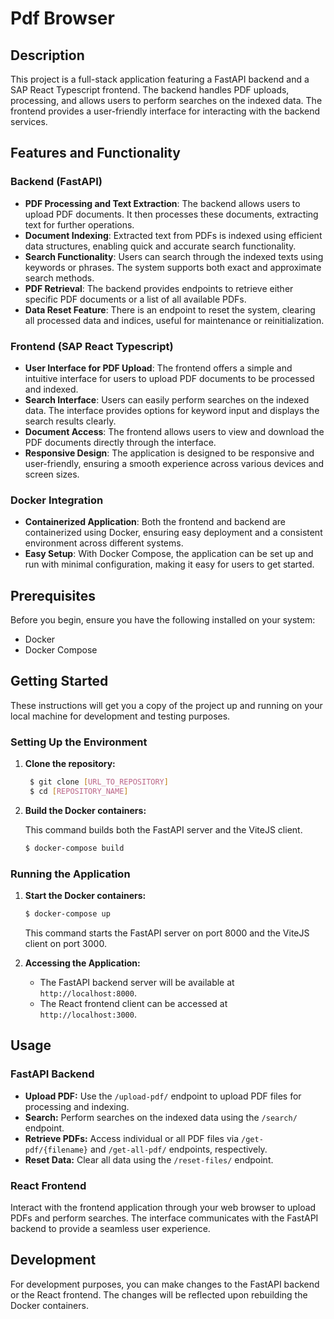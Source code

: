 # Pdf Browser

## Description

This project is a full-stack application featuring a FastAPI backend and a SAP React Typescript frontend. The backend handles PDF uploads, processing, and allows users to perform searches on the indexed data. The frontend provides a user-friendly interface for interacting with the backend services.

## Features and Functionality

### Backend (FastAPI)

- **PDF Processing and Text Extraction**: The backend allows users to upload PDF documents. It then processes these documents, extracting text for further operations.
- **Document Indexing**: Extracted text from PDFs is indexed using efficient data structures, enabling quick and accurate search functionality.
- **Search Functionality**: Users can search through the indexed texts using keywords or phrases. The system supports both exact and approximate search methods.
- **PDF Retrieval**: The backend provides endpoints to retrieve either specific PDF documents or a list of all available PDFs.
- **Data Reset Feature**: There is an endpoint to reset the system, clearing all processed data and indices, useful for maintenance or reinitialization.

### Frontend (SAP React Typescript)

- **User Interface for PDF Upload**: The frontend offers a simple and intuitive interface for users to upload PDF documents to be processed and indexed.
- **Search Interface**: Users can easily perform searches on the indexed data. The interface provides options for keyword input and displays the search results clearly.
- **Document Access**: The frontend allows users to view and download the PDF documents directly through the interface.
- **Responsive Design**: The application is designed to be responsive and user-friendly, ensuring a smooth experience across various devices and screen sizes.

### Docker Integration

- **Containerized Application**: Both the frontend and backend are containerized using Docker, ensuring easy deployment and a consistent environment across different systems.
- **Easy Setup**: With Docker Compose, the application can be set up and run with minimal configuration, making it easy for users to get started.

## Prerequisites

Before you begin, ensure you have the following installed on your system:

- Docker
- Docker Compose

## Getting Started

These instructions will get you a copy of the project up and running on your local machine for development and testing purposes.

### Setting Up the Environment

1.  **Clone the repository:**
    ```bash
     $ git clone [URL_TO_REPOSITORY]
     $ cd [REPOSITORY_NAME]
    ```
2.  **Build the Docker containers:**

    This command builds both the FastAPI server and the ViteJS client.

    ```bash
    $ docker-compose build
    ```

### Running the Application

1.  **Start the Docker containers:**

    ```bash
    $ docker-compose up
    ```

    This command starts the FastAPI server on port 8000 and the ViteJS client on port 3000.

2.  **Accessing the Application:**

    - The FastAPI backend server will be available at `http://localhost:8000`.
    - The React frontend client can be accessed at `http://localhost:3000`.

## Usage

### FastAPI Backend

- **Upload PDF:** Use the `/upload-pdf/` endpoint to upload PDF files for processing and indexing.
- **Search:** Perform searches on the indexed data using the `/search/` endpoint.
- **Retrieve PDFs:** Access individual or all PDF files via `/get-pdf/{filename}` and `/get-all-pdf/` endpoints, respectively.
- **Reset Data:** Clear all data using the `/reset-files/` endpoint.

### React Frontend

Interact with the frontend application through your web browser to upload PDFs and perform searches. The interface communicates with the FastAPI backend to provide a seamless user experience.

## Development

For development purposes, you can make changes to the FastAPI backend or the React frontend. The changes will be reflected upon rebuilding the Docker containers.
